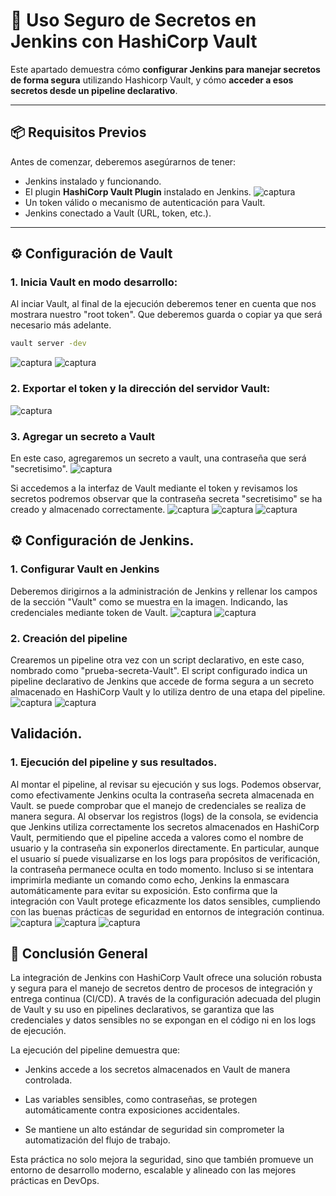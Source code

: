 # 🔐 Uso Seguro de Secretos en Jenkins con HashiCorp Vault

Este apartado demuestra cómo **configurar Jenkins para manejar secretos de forma segura** utilizando Hashicorp Vault, y cómo **acceder a esos secretos desde un pipeline declarativo**.

---

## 📦 Requisitos Previos

Antes de comenzar, deberemos asegúrarnos de tener:

- Jenkins instalado y funcionando.
- El plugin **HashiCorp Vault Plugin** instalado en Jenkins.
![captura](images/Captura15.PNG)
- Un token válido o mecanismo de autenticación para Vault.
- Jenkins conectado a Vault (URL, token, etc.).

---

## ⚙️ Configuración de Vault

### 1. **Inicia Vault en modo desarrollo:**

Al inciar Vault, al final de la ejecución deberemos tener en cuenta que nos mostrara nuestro "root token". Que deberemos guarda o copiar ya que será necesario más adelante.

   ```bash
   vault server -dev
   ```
![captura](images/Captura17.PNG)
![captura](images/Captura18.PNG)

### 2. **Exportar el token y la dirección del servidor Vault:**

![captura](images/Captura19.PNG)

### 3. **Agregar un secreto a Vault**
En este caso, agregaremos un secreto a vault, una contraseña que será "secretisimo".
![captura](images/Captura20.PNG)

Si accedemos a la interfaz de Vault mediante el token y revisamos los secretos podremos observar que la contraseña secreta "secretisimo" se ha creado y almacenado correctamente.
![captura](images/Captura29.PNG)
![captura](images/Captura30.PNG)
![captura](images/Captura31.PNG)

## ⚙️ Configuración de Jenkins.

### 1. **Configurar Vault en Jenkins**
Deberemos dirigirnos a la administración de Jenkins y rellenar los campos de la sección "Vault" como se muestra en la imagen. Indicando, las credenciales mediante token de Vault.
![captura](images/Captura21.PNG)
![captura](images/Captura22.PNG)

### 2. **Creación del pipeline**
Crearemos un pipeline otra vez con un script declarativo, en este caso, nombrado como "prueba-secreta-Vault". El script configurado indica un pipeline declarativo de Jenkins que accede de forma segura a un secreto almacenado en HashiCorp Vault y lo utiliza dentro de una etapa del pipeline.
![captura](images/Captura23.PNG)
![captura](images/Captura25.PNG)

## Validación.

### 1. **Ejecución del pipeline y sus resultados.**

Al montar el pipeline, al revisar su ejecución y sus logs. Podemos observar, como efectivamente Jenkins oculta la contraseña secreta almacenada en Vault. se puede comprobar que el manejo de credenciales se realiza de manera segura. Al observar los registros (logs) de la consola, se evidencia que Jenkins utiliza correctamente los secretos almacenados en HashiCorp Vault, permitiendo que el pipeline acceda a valores como el nombre de usuario y la contraseña sin exponerlos directamente. En particular, aunque el usuario sí puede visualizarse en los logs para propósitos de verificación, la contraseña permanece oculta en todo momento. Incluso si se intentara imprimirla mediante un comando como echo, Jenkins la enmascara automáticamente para evitar su exposición. Esto confirma que la integración con Vault protege eficazmente los datos sensibles, cumpliendo con las buenas prácticas de seguridad en entornos de integración continua.
![captura](images/Captura26.PNG)
![captura](images/Captura27.PNG)
![captura](images/Captura28.PNG)

## 🧩 Conclusión General
La integración de Jenkins con HashiCorp Vault ofrece una solución robusta y segura para el manejo de secretos dentro de procesos de integración y entrega continua (CI/CD). A través de la configuración adecuada del plugin de Vault y su uso en pipelines declarativos, se garantiza que las credenciales y datos sensibles no se expongan en el código ni en los logs de ejecución.

La ejecución del pipeline demuestra que:

- Jenkins accede a los secretos almacenados en Vault de manera controlada.

- Las variables sensibles, como contraseñas, se protegen automáticamente contra exposiciones accidentales.

- Se mantiene un alto estándar de seguridad sin comprometer la automatización del flujo de trabajo.

Esta práctica no solo mejora la seguridad, sino que también promueve un entorno de desarrollo moderno, escalable y alineado con las mejores prácticas en DevOps.

